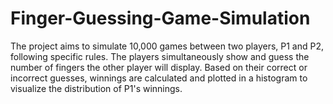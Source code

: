 # Finger-Guessing-Game-Simulation
The project aims to simulate 10,000 games between two players, P1 and P2, following specific rules. The players simultaneously show and guess the number of fingers the other player will display. Based on their correct or incorrect guesses, winnings are calculated and plotted in a histogram to visualize the distribution of P1's winnings.
